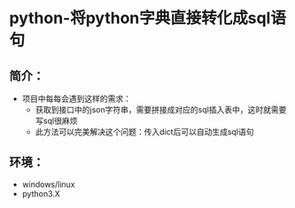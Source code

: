 # python-将python字典直接转化成sql语句
## 简介：
- 项目中每每会遇到这样的需求：
  - 获取到接口中的json字符串，需要拼接成对应的sql插入表中，这时就需要写sql很麻烦
  - 此方法可以完美解决这个问题：传入dict后可以自动生成sql语句

## 环境：
- windows/linux
- python3.X

